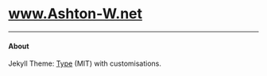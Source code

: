 
# www.Ashton-W.net

---

#### About

Jekyll Theme: [Type](https://rohanchandra.github.io/project/type/) (MIT) with customisations.
